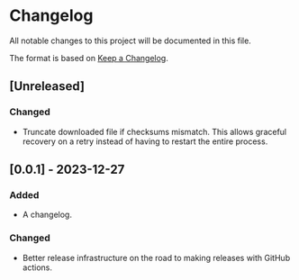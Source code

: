 # Changelog

All notable changes to this project will be documented in this file.

The format is based on [Keep a Changelog](https://keepachangelog.com/en/1.0.0/).

## [Unreleased]

### Changed

- Truncate downloaded file if checksums mismatch. This allows graceful recovery on a retry
  instead of having to restart the entire process.

## [0.0.1] - 2023-12-27

### Added

- A changelog.

### Changed

- Better release infrastructure on the road to making releases with GitHub actions.
